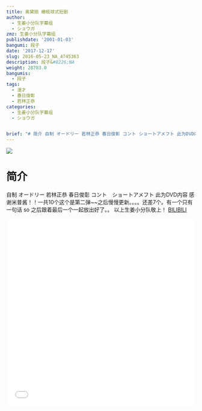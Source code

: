 ```yaml
---
title: 奥黛丽 橄榄球式短剧
author:
  - 生姜小分队字幕组
  - ショウガ
zmz: 生姜小分队字幕组
publishdate: '2001-01-03'
bangumi: 段子
date: '2017-12-17'
slug: 2016-05-23_NA_4745363
description: 段子&#8226;NA
weight: 28783.0
bangumis:
  - 段子
tags:
  - 漫才
  - 春日俊彰
  - 若林正恭
categories:
  - 生姜小分队字幕组
  - ショウガ


brief: "# 简介 自制 オードリー 若林正恭 春日俊彰 コント ショートアメフト 此为DVD内容 感谢米普酱！！一共10个这个是第二弹~~之后慢慢更新。。。。还差7个。有一个只有一句话 so 之后跟着最后一个一起放出好了。。 以上生姜小分队敬上！"
---
```

![](https://i.imgur.com/AI2avSl.png)
# 简介  
自制 オードリー  若林正恭  春日俊彰
コント　ショートアメフト
此为DVD内容 感谢米普酱！！一共10个这个是第二弹~~之后慢慢更新。。。。还差7个。有一个只有一句话 so 之后跟着最后一个一起放出好了。。
以上生姜小分队敬上！
  [BILIBILI](https://www.bilibili.com/video/av4745363/)

<div class="vcontainer">  <iframe class="video" src="//www.bilibili.com/blackboard/player.html?aid=4745363" width="100%" height="500" frameborder="0" allowfullscreen="allowfullscreen"></iframe></div>
